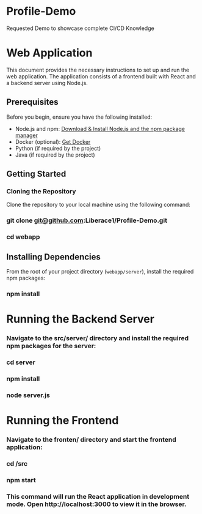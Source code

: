 # Profile-Demo
Requested Demo to showcase complete CI/CD Knowledge
# Web Application

This document provides the necessary instructions to set up and run the web application. The application consists of a frontend built with React and a backend server using Node.js.

## Prerequisites

Before you begin, ensure you have the following installed:
- Node.js and npm: [Download & Install Node.js and the npm package manager](https://nodejs.org/en/download/)
- Docker (optional): [Get Docker](https://docs.docker.com/get-docker/)
- Python (if required by the project)
- Java (if required by the project)

## Getting Started

### Cloning the Repository

Clone the repository to your local machine using the following command:

### git clone git@github.com:Liberace1/Profile-Demo.git
### cd webapp

## Installing Dependencies

From the root of your project directory (`webapp/server`), install the required npm packages:

### npm install

# Running the Backend Server
### Navigate to the src/server/ directory and install the required npm packages for the server:
### cd server
### npm install
### node server.js


# Running the Frontend
### Navigate to the fronten/ directory and start the frontend application:
### cd /src
### npm start
### This command will run the React application in development mode. Open http://localhost:3000 to view it in the browser.




